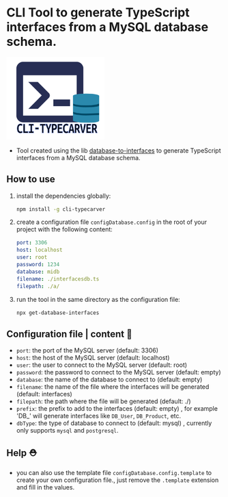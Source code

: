 # CLI Tool to generate TypeScript interfaces from a MySQL database schema.

<img src="./typecaver.png" width="230" alt="TypeCaver Logo">

- Tool created using the lib [database-to-interfaces](https://raw.githubusercontent.com/EdwinGeul01/cli-typecarver/refs/heads/main/typecaver.png) to generate TypeScript interfaces from a MySQL database schema.

## How to use

1. install the dependencies globally:

   ```bash
   npm install -g cli-typecarver
   ```

2. create a configuration file `configDatabase.config` in the root of your project with the following content:

   ```yaml
   port: 3306
   host: localhost
   user: root
   password: 1234
   database: midb
   filename: ./interfacesdb.ts
   filepath: ./a/
   ```

3. run the tool in the same directory as the configuration file:

   ```bash
   npx get-database-interfaces
   ```

## Configuration file | content 🧾

- `port`: the port of the MySQL server (default: 3306)
- `host`: the host of the MySQL server (default: localhost)
- `user`: the user to connect to the MySQL server (default: root)
- `password`: the password to connect to the MySQL server (default: empty)
- `database`: the name of the database to connect to (default: empty)
- `filename`: the name of the file where the interfaces will be generated (default: interfaces)
- `filepath`: the path where the file will be generated (default: ./)
- `prefix`: the prefix to add to the interfaces (default: empty) , for example 'DB\_' will generate interfaces like `DB_User`, `DB_Product`, etc.
- `dbType`: the type of database to connect to (default: mysql) , currently only supports `mysql` and `postgresql`.

## Help ⛑️

- you can also use the template file `configDatabase.config.template` to create your own configuration file., just remove the `.template` extension and fill in the values.
